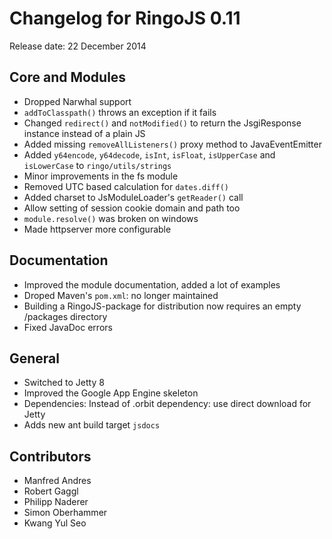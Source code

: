 # Changelog for RingoJS 0.11

Release date: 22 December 2014

## Core and Modules

 * Dropped Narwhal support
 * `addToClasspath()` throws an exception if it fails
 * Changed `redirect()` and `notModified()` to return the JsgiResponse instance instead of a plain JS
 * Added missing `removeAllListeners()` proxy method to JavaEventEmitter
 * Added `y64encode`, `y64decode`, `isInt`, `isFloat`, `isUpperCase` and `isLowerCase` to `ringo/utils/strings`
 * Minor improvements in the fs module
 * Removed UTC based calculation for `dates.diff()`
 * Added charset to JsModuleLoader's `getReader()` call
 * Allow setting of session cookie domain and path too
 * `module.resolve()` was broken on windows
 * Made httpserver more configurable

## Documentation
 * Improved the module documentation, added a lot of examples
 * Droped Maven's `pom.xml`: no longer maintained
 * Building a RingoJS-package for distribution now requires an empty /packages directory
 * Fixed JavaDoc errors

## General
 * Switched to Jetty 8
 * Improved the Google App Engine skeleton
 * Dependencies: Instead of .orbit dependency: use direct download for Jetty
 * Adds new ant build target `jsdocs`

## Contributors
 * Manfred Andres
 * Robert Gaggl
 * Philipp Naderer
 * Simon Oberhammer
 * Kwang Yul Seo